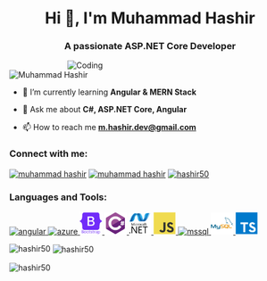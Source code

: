 <h1 align="center">Hi 👋, I'm Muhammad Hashir</h1>
<h3 align="center">A passionate ASP.NET Core Developer</h3>
<img align="right" alt="Coding" width="400" src="https://user-images.githubusercontent.com/74038190/212749447-bfb7e725-6987-49d9-ae85-2015e3e7cc41.gif">
 
 
<p align="left"> <img src="https://komarev.com/ghpvc/?username=hashir50&label=Profile%20views&color=0e75b6&style=flat" alt="Muhammad Hashir" /> </p>
 
- 🌱 I’m currently learning **Angular & MERN Stack**
 
- 💬 Ask me about **C#, ASP.NET Core, Angular**
 
- 📫 How to reach me **m.hashir.dev@gmail.com**
 
<h3 align="left">Connect with me:</h3>
<p align="left">
<a href="https://linkedin.com/in/muhammad hashir" target="blank"><img align="center" src="https://raw.githubusercontent.com/rahuldkjain/github-profile-readme-generator/master/src/images/icons/Social/linked-in-alt.svg" alt="muhammad hashir" height="30" width="40" /></a>
<a href="https://fb.com/muhammad hashir" target="blank"><img align="center" src="https://raw.githubusercontent.com/rahuldkjain/github-profile-readme-generator/master/src/images/icons/Social/facebook.svg" alt="muhammad hashir" height="30" width="40" /></a>
<a href="https://www.instagram.com/hashirsiddiqui50/" target="blank"><img align="center" src="https://raw.githubusercontent.com/rahuldkjain/github-profile-readme-generator/master/src/images/icons/Social/instagram.svg" alt="hashir50" height="30" width="40" /></a>
</p>
 
<h3 align="left">Languages and Tools:</h3>
<p align="left"> <a href="https://angular.io" target="_blank" rel="noreferrer"> <img src="https://angular.io/assets/images/logos/angular/angular.svg" alt="angular" width="40" height="40" /> </a>
<a href="https://azure.microsoft.com/en-in/" target="_blank" rel="noreferrer"> <img src="https://www.vectorlogo.zone/logos/microsoft_azure/microsoft_azure-icon.svg" alt="azure" width="40" height="40" /> </a>
<a href="https://getbootstrap.com" target="_blank" rel="noreferrer"> <img src="https://raw.githubusercontent.com/devicons/devicon/master/icons/bootstrap/bootstrap-plain-wordmark.svg" alt="bootstrap" width="40" height="40" /> </a>
<a href="https://www.w3schools.com/cs/" target="_blank" rel="noreferrer"> <img src="https://raw.githubusercontent.com/devicons/devicon/master/icons/csharp/csharp-original.svg" alt="csharp" width="40" height="40" /> </a>
<a href="https://dotnet.microsoft.com/" target="_blank" rel="noreferrer"> <img src="https://raw.githubusercontent.com/devicons/devicon/master/icons/dot-net/dot-net-original-wordmark.svg" alt="dotnet" width="40" height="40" /> </a>
<a href="https://developer.mozilla.org/en-US/docs/Web/JavaScript" target="_blank" rel="noreferrer">
<img src="https://raw.githubusercontent.com/devicons/devicon/master/icons/javascript/javascript-original.svg" alt="javascript" width="40" height="40" />
</a>
<a href="https://www.microsoft.com/en-us/sql-server" target="_blank" rel="noreferrer"> <img src="https://www.svgrepo.com/show/303229/microsoft-sql-server-logo.svg" alt="mssql" width="40" height="40" /> </a>
<a href="https://www.mysql.com/" target="_blank" rel="noreferrer"> <img src="https://raw.githubusercontent.com/devicons/devicon/master/icons/mysql/mysql-original-wordmark.svg" alt="mysql" width="40" height="40" /> </a>
<a href="https://www.typescriptlang.org/" target="_blank" rel="noreferrer"> <img src="https://raw.githubusercontent.com/devicons/devicon/master/icons/typescript/typescript-original.svg" alt="typescript" width="40" height="40" /> </a> </p>
 
<p><img align="left" src="https://github-readme-stats.vercel.app/api/top-langs?username=hashir50&show_icons=true&locale=en&layout=compact" alt="hashir50" /></p>
 
<p>&nbsp;<img align="center" src="https://github-readme-stats.vercel.app/api?username=hashir50&show_icons=true&locale=en" alt="hashir50" /></p>
 
<p><img align="center" src="https://github-readme-streak-stats.herokuapp.com/?user=hashir50&" alt="hashir50" /></p>
